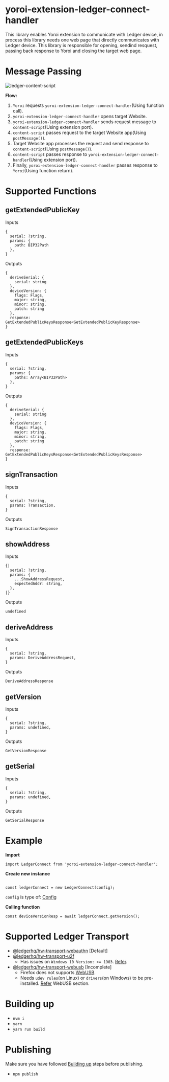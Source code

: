 # yoroi-extension-ledger-connect-handler
This library enables Yoroi extension to communicate with Ledger device, in process this library needs one web page that directly communicates with Ledger device.
This library is responsible for opening, sendind resquest, passing back response to Yoroi and closing the target web page.

# Message Passing
![ledger-content-script](https://user-images.githubusercontent.com/19986226/66384568-f77fff00-e9f9-11e9-9d1d-dfe4b8afc5fc.png)

**Flow:**
1. `Yoroi` requests `yoroi-extension-ledger-connect-handler`(Using function call).
2. `yoroi-extension-ledger-connect-handler` opens target Website.
3. `yoroi-extension-ledger-connect-handler` sends request message to `content-script`(Using extension port).
4. `content-script` passes request to the target Website app(Using `postMessage()`).
5. Target Website app processes the request and send response to `content-script`(Using `postMessage()`).
6. `content-script` passes response to `yoroi-extension-ledger-connect-handler`(Using extension port).
7. Finally, `yoroi-extension-ledger-connect-handler` passes response to `Yoroi`(Using function return).

# Supported Functions

## getExtendedPublicKey

Inputs
```
{
  serial: ?string,
  params: {
    path: BIP32Path
  },
}
```
Outputs
```
{
  deriveSerial: {
    serial: string
  },
  deviceVersion: {
    flags: Flags,
    major: string,
    minor: string,
    patch: string
  },
  response: GetExtendedPublicKeysResponse<GetExtendedPublicKeyResponse>
}
```

## getExtendedPublicKeys

Inputs
```
{
  serial: ?string,
  params: {
    paths: Array<BIP32Path>
  },
}
```
Outputs
```
{
  deriveSerial: {
    serial: string
  },
  deviceVersion: {
    flags: Flags,
    major: string,
    minor: string,
    patch: string
  },
  response: GetExtendedPublicKeysResponse<GetExtendedPublicKeysResponse>
}
```

## signTransaction

Inputs
```
{
  serial: ?string,
  params: Transaction,
}
```
Outputs
```
SignTransactionResponse
```

## showAddress

Inputs
```
{|
  serial: ?string,
  params: {
    ...ShowAddressRequest,
    expectedAddr: string,
  },
|}
```
Outputs
```
undefined
```

## deriveAddress

Inputs
```
{
  serial: ?string,
  params: DeriveAddressRequest,
}
```
Outputs
```
DeriveAddressResponse
```

## getVersion

Inputs
```
{
  serial: ?string,
  params: undefined,
}
```
Outputs
```
GetVersionResponse
```

## getSerial

Inputs
```
{
  serial: ?string,
  params: undefined,
}
```
Outputs
```
GetSerialResponse
```

# Example
**Import**
```
import LedgerConnect from 'yoroi-extension-ledger-connect-handler';
```
**Create new instance**
```

const ledgerConnect = new LedgerConnect(config);
```
`config` is type of: [Config](https://github.com/Emurgo/yoroi-extension-ledger-connect-handler/blob/c88151a718c660ef63bbbcd563de452a29861348/src/types.js#L43)

**Calling function**
```
const deviceVersionResp = await ledgerConnect.getVersion();
```

# Supported Ledger Transport
- [@ledgerhq/hw-transport-webauthn](https://www.npmjs.com/package/@ledgerhq/hw-transport-webauthn) [Default]
- [@ledgerhq/hw-transport-u2f](https://www.npmjs.com/package/@ledgerhq/hw-transport-u2f)
  - Has issues on `Windows 10 Version: >= 1903`. [Refer](https://github.com/Emurgo/yoroi-frontend/pull/696).
- [@ledgerhq/hw-transport-webusb](https://www.npmjs.com/package/@ledgerhq/hw-transport-webusb) [Incomplete]
  - Firefox does not supports [WebUSB](https://caniuse.com/#feat=webusb).
  - Needs `udev rules`(on Linux) or `drivers`(on Windows) to be pre-installed. [Refer](https://github.com/Emurgo/yoroi-frontend/pull/696) WebUSB section.

# <a name="building-up">Building up</a>
- `nvm i`
- `yarn`
- `yarn run build`

# Publishing
Make sure you have followed [Building up](#building-up) steps before publishing.
- `npm publish`
